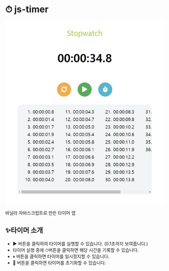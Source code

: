 # ⏱ js-timer 

![타이머 스크린샷](/img/screenshot.jpg)  

바닐라 자바스크립트로 만든 타이머 앱


## ✨타이머 소개

- ▶ 버튼을 클릭하여 타이머를 실행할 수 있습니다. (0.1초까지 보여줍니다.)  
- 타이머 실행 중에 ⏱버튼을 클릭하면 해당 시간을 기록할 수 있습니다.  
- ⏸ 버튼을 클릭하면 타이머를 일시정지할 수 있습니다.  
- 🔄 버튼을 클릭하면 타이머를 초기화할 수 있습니다.   
